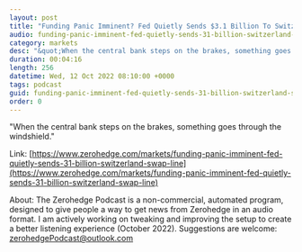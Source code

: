 ```yaml
---
layout: post
title: "Funding Panic Imminent? Fed Quietly Sends $3.1 Billion To Switzerland Via Swap Line"
audio: funding-panic-imminent-fed-quietly-sends-31-billion-switzerland-swap-line-1
category: markets
desc: "&quot;When the central bank steps on the brakes, something goes through the windshield.&quot;"
duration: 00:04:16
length: 256
datetime: Wed, 12 Oct 2022 08:10:00 +0000
tags: podcast
guid: funding-panic-imminent-fed-quietly-sends-31-billion-switzerland-swap-line-0
order: 0
---
```

&quot;When the central bank steps on the brakes, something goes through the windshield.&quot;

Link: [https://www.zerohedge.com/markets/funding-panic-imminent-fed-quietly-sends-31-billion-switzerland-swap-line](https://www.zerohedge.com/markets/funding-panic-imminent-fed-quietly-sends-31-billion-switzerland-swap-line)

About: The Zerohedge Podcast is a non-commercial, automated program, designed to give people a way to get news from Zerohedge in an audio format.  I am actively working on tweaking and improving the setup to create a better listening experience (October 2022).  Suggestions are welcome: [zerohedgePodcast@outlook.com](mailto:zerohedgePodcast@outlook.com)